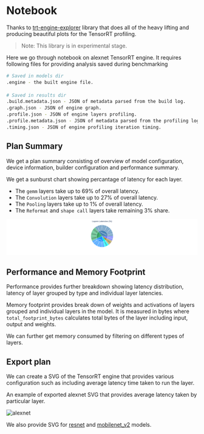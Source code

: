 # Notebook

Thanks to [trt-engine-explorer](https://github.com/NVIDIA/TensorRT/tree/main/tools/experimental/trt-engine-explorer) library that does all of the heavy lifting and producing beautiful plots for the TensorRT profiling.

> Note: This library is in experimental stage.

Here we go through notebook on alexnet TensorRT engine. It requires following files for providing analysis saved during benchmarking

```bash
# Saved in models dir
.engine - the built engine file.

# Saved in results dir
.build.metadata.json - JSON of metadata parsed from the build log.
.graph.json - JSON of engine graph.
.profile.json - JSON of engine layers profiling.
.profile.metadata.json - JSON of metadata parsed from the profiling log.
.timing.json - JSON of engine profiling iteration timing.
```

## Plan Summary

We get a plan summary consisting of overview of model configuration, device information, builder configuration and performance summary.

We get a sunburst chart showing percantage of latency for each layer.

* The `gemm` layers take up to 69% of overall latency.
* The `Convolution` layers take up to 27% of overall latency.
* The `Pooling` layers take up to 1% of overall latency.
* The `Reformat` and `shape call` layers take remaining 3% share.

![percantage latency](../assets/alexnet_layer_avg_latencies.png)

## Performance and Memory Footprint

Performance provides further breakdown showing latency distribution, latency of layer grouped by type and individual layer latencies.

Memory footprint provides break down of weights and activations of layers grouped and individual layers in the model. It is measured in bytes where `total_footprint_bytes` calculates total bytes of the layer including input, output and weights.

We can further get memory consumed by filtering on different types of layers.

## Export plan

We can create a SVG of the TensorRT engine that provides various configuration such as including average latency time taken to run the layer.

An example of exported alexnet SVG that provides average latency taken by particular layer.

![alexnet](../results/alexnet/alexnet_avg_latency.png)

We also provide SVG for [resnet](../results/resnet18/resnet_layer_wise_latency.png) and [mobilenet_v2](../results/mobilenet_v2/mobilenet_v2_layer_wise_latency.png) models.
